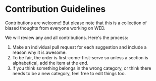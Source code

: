 # Contribution Guidelines

Contributions are welcome! But please note that this is a collection of biased thoughts from everyone working on WED.

We will review any and all contributions. Here's the process:

1. Make an individual pull request for each suggestion and include a reason why it is awesome.
2. To be fair, the order is first-come-first-serve so unless a section is alphabetical, add the item at the end.
3. If you think something belongs in the wrong category, or think there needs to be a new category, feel free to edit things too.
